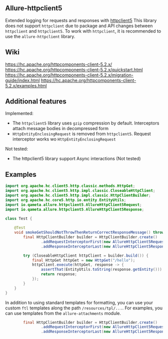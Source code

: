 ## Allure-httpclient5
Extended logging for requests and responses with [httpclient5](https://mvnrepository.com/artifact/org.apache.httpcomponents.client5/httpclient5)
This library does not support `httpclient` due to package and API changes between `httpclient` and `httpclient5`.
To work with `httpclient`, it is recommended to use the `allure-httpclient` library.

## Wiki
https://hc.apache.org/httpcomponents-client-5.2.x/
https://hc.apache.org/httpcomponents-client-5.2.x/quickstart.html
https://hc.apache.org/httpcomponents-client-5.2.x/migration-guide/index.html
https://hc.apache.org/httpcomponents-client-5.2.x/examples.html

## Additional features
Implemented:
- The `httpclient5` library uses `gzip` compression by default. Interceptors attach message bodies in decompressed form
- `HttpEntityEnclosingRequest` is removed from `httpclient5`. Request interceptor works wo `HttpEntityEnclosingRequest`

Not tested:
- The httpclient5 library support Async interactions (Not tested)

## Examples

```java
import org.apache.hc.client5.http.classic.methods.HttpGet;
import org.apache.hc.client5.http.impl.classic.CloseableHttpClient;
import org.apache.hc.client5.http.impl.classic.HttpClientBuilder;
import org.apache.hc.core5.http.io.entity.EntityUtils;
import io.qameta.allure.httpclient5.AllureHttpClient5Request;
import io.qameta.allure.httpclient5.AllureHttpClient5Response;

class Test {
    
    @Test
    void smokeGetShouldNotThrowThenReturnCorrectResponseMessage() throws IOException {
        final HttpClientBuilder builder = HttpClientBuilder.create()
                .addRequestInterceptorFirst(new AllureHttpClient5Request())
                .addResponseInterceptorLast(new AllureHttpClient5Response());

        try (CloseableHttpClient httpClient = builder.build()) {
            final HttpGet httpGet = new HttpGet("/hello");
            httpClient.execute(httpGet, response -> {
                assertThat(EntityUtils.toString(response.getEntity())).isEqualTo(BODY_STRING);
                return response;
            });
        }
    }
}
```

In addition to using standard templates for formatting, you can use your custom `ftl` templates along the path 
`/resources/tpl/...`. For examples, you can use templates from the `allure-attachments` module.

```java
        final HttpClientBuilder builder = HttpClientBuilder.create()
                .addRequestInterceptorFirst(new AllureHttpClient5Request("your-request-template-attachment.ftl"))
                .addResponseInterceptorLast(new AllureHttpClient5Response("your-response-template-attachment.ftl"));
```